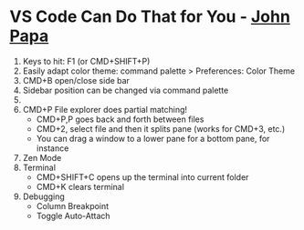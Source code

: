 # VS Code Can Do That for You - [John Papa](https://twitter.com/john_papa)

1. Keys to hit: F1 (or CMD+SHIFT+P)
1. Easily adapt color theme: command palette > Preferences: Color Theme
1. CMD+B open/close side bar
1. Sidebar position can be changed via command palette
1.
1. CMD+P File explorer does partial matching!
    - CMD+P,P goes back and forth between files
    - CMD+2, select file and then it splits pane (works for CMD+3, etc.)
    - You can drag a window to a lower pane for a bottom pane, for instance
1. Zen Mode
1. Terminal
    - CMD+SHIFT+C opens up the terminal into current folder
    - CMD+K clears terminal
1. Debugging
    - Column Breakpoint
    - Toggle Auto-Attach